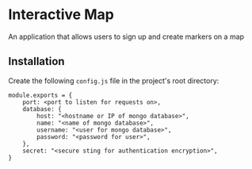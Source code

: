 # Interactive Map
An application that allows users to sign up and create markers on a map

## Installation
Create the following `config.js` file in the project's root directory:
```
module.exports = {
	port: <port to listen for requests on>,
	database: {
		host: "<hostname or IP of mongo database>",
		name: "<name of mongo database>",
		username: "<user for mongo database>",
		password: "<password for user>",
	},
	secret: "<secure sting for authentication encryption>",
}
```